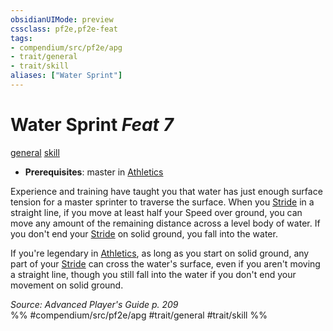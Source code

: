 ```yaml
---
obsidianUIMode: preview
cssclass: pf2e,pf2e-feat
tags:
- compendium/src/pf2e/apg
- trait/general
- trait/skill
aliases: ["Water Sprint"]
---
```

# Water Sprint  *Feat 7*  
[general](/rules/traits/general.md)  [skill](/rules/traits/skill.md)  

- **Prerequisites**: master in [Athletics](/compendium/skills.md#Athletics)

Experience and training have taught you that water has just enough surface tension for a master sprinter to traverse the surface. When you [Stride](/rules/actions/stride.md) in a straight line, if you move at least half your Speed over ground, you can move any amount of the remaining distance across a level body of water. If you don't end your [Stride](/rules/actions/stride.md) on solid ground, you fall into the water.

If you're legendary in [Athletics](/compendium/skills.md#Athletics), as long as you start on solid ground, any part of your [Stride](/rules/actions/stride.md) can cross the water's surface, even if you aren't moving a straight line, though you still fall into the water if you don't end your movement on solid ground.

*Source: Advanced Player's Guide p. 209*  
%% #compendium/src/pf2e/apg #trait/general #trait/skill %%